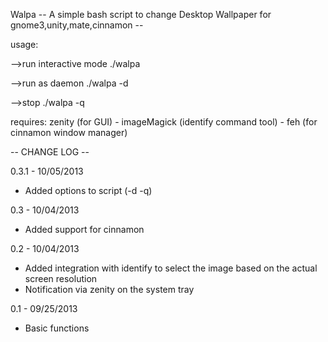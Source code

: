 Walpa -- A simple bash script to change Desktop Wallpaper for gnome3,unity,mate,cinnamon --

usage: 

-->run interactive mode
./walpa

-->run as daemon
./walpa -d

-->stop
./walpa -q

requires: zenity (for GUI) - imageMagick (identify command tool) - feh (for cinnamon window manager)

-- CHANGE LOG --

0.3.1 - 10/05/2013
 - Added options to script (-d -q)

0.3 - 10/04/2013
 - Added support for cinnamon

0.2 - 10/04/2013
 - Added integration with identify to select the image based on the actual screen resolution
 - Notification via zenity on the system tray

0.1 - 09/25/2013
 - Basic functions
